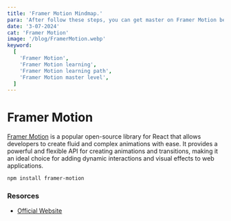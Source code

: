 ```yaml
---
title: 'Framer Motion Mindmap.'
para: 'After follow these steps, you can get master on Framer Motion beginner to master level.'
date: '3-07-2024'
cat: 'Framer Motion'
image: '/blog/FramerMotion.webp'
keyword:
  [
    'Framer Motion',
    'Framer Motion learning',
    'Framer Motion learning path',
    'Framer Motion master level',
  ]
---
```


# Framer Motion

[Framer Motion](https://www.framer.com/) is a popular open-source library for React that allows developers to create fluid and complex animations with ease. It provides a powerful and flexible API for creating animations and transitions, making it an ideal choice for adding dynamic interactions and visual effects to web applications.

```bash
npm install framer-motion
```

### Resorces

- [Official Website](https://www.framer.com/motion/)

